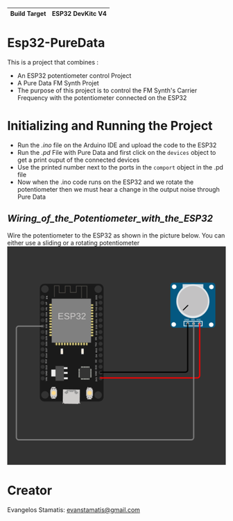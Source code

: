 | Build Target | ESP32 DevKitc V4|
| ------------ | --------------- |

# Esp32-PureData
This is a project that combines :
- An ESP32 potentiometer control Project 
- A Pure Data FM Synth Projet 
- The purpose of this project is to control the FM Synth's Carrier Frequency with the potentiometer connected on the ESP32 

# Initializing and Running the Project 
- Run the *.ino* file on the Arduino IDE and upload the code to the ESP32 
- Run the *.pd* File with Pure Data and first click on the `devices` object to get a print ouput of the connected devices 
- Use the printed number next to the ports in the `comport` object in the .pd file 
- Now when the .ino code runs on the ESP32 and we rotate the potentiometer then we must hear a change in the output noise through Pure Data

## _Wiring_of_the_Potentiometer_with_the_ESP32_
Wire the potentiometer to the ESP32 as shown in the picture below. 
You can either use a sliding or a rotating potentiometer
<img src="https://github.com/VaggStamatis/Esp32-PureData/blob/main/esp32%26Pontetiometer.png" width="600">

# Creator 
Evangelos Stamatis: evanstamatis@gmail.com
